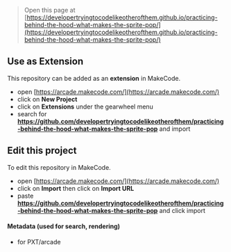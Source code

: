  


> Open this page at [https://developertryingtocodelikeotherofthem.github.io/practicing-behind-the-hood-what-makes-the-sprite-pop/](https://developertryingtocodelikeotherofthem.github.io/practicing-behind-the-hood-what-makes-the-sprite-pop/)

## Use as Extension

This repository can be added as an **extension** in MakeCode.

* open [https://arcade.makecode.com/](https://arcade.makecode.com/)
* click on **New Project**
* click on **Extensions** under the gearwheel menu
* search for **https://github.com/developertryingtocodelikeotherofthem/practicing-behind-the-hood-what-makes-the-sprite-pop** and import

## Edit this project

To edit this repository in MakeCode.

* open [https://arcade.makecode.com/](https://arcade.makecode.com/)
* click on **Import** then click on **Import URL**
* paste **https://github.com/developertryingtocodelikeotherofthem/practicing-behind-the-hood-what-makes-the-sprite-pop** and click import

#### Metadata (used for search, rendering)

* for PXT/arcade
<script src="https://makecode.com/gh-pages-embed.js"></script><script>makeCodeRender("{{ site.makecode.home_url }}", "{{ site.github.owner_name }}/{{ site.github.repository_name }}");</script>
